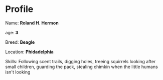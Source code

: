 # Profile 

Name: **Roland H. Hermon**

age: **3**

Breed: **Beagle**

Location: **Phidadelphia**

Skills: Following scent trails, digging holes, treeing squirrels looking after small children, guarding the pack, stealing chimkin when the little humans isn't looking